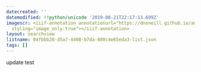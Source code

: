 ```yaml
---
datecreated: ''
datemodified: !!python/unicode '2019-08-21T22:17:13.699Z'
imagescr: <iiif-annotation annotationurl="https://dnoneill.github.io/annotate/annotations/u7zrjupiw1h4cgku8vxr.json"
  styling="image_only:true"></iiif-annotation>
layout: searchview
listname: 04fbbb28-d5a7-4408-b7da-800c4e65eda3-list.json
tags: []
---
```

update test